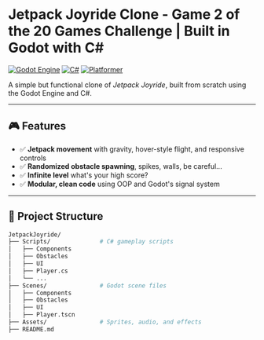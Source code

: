 # Jetpack Joyride Clone - Game 2 of the 20 Games Challenge | Built in Godot with C#

[![Godot Engine](https://img.shields.io/badge/Godot-4.4%2B-478CBF?style=for-the-badge&logo=godot-engine&logoColor=white)](https://godotengine.org/)
[![C#](https://img.shields.io/badge/C%23-239120?style=for-the-badge&logo=c-sharp&logoColor=white)](https://docs.microsoft.com/en-us/dotnet/csharp/)
[![Platformer](https://img.shields.io/badge/Genre-Platformer-yellow?style=for-the-badge)](#)

A simple but functional clone of *Jetpack Joyride*, built from scratch using the Godot Engine and C#.

---

## 🎮 Features

- ✅ **Jetpack movement** with gravity, hover-style flight, and responsive controls  
- ✅ **Randomized obstacle spawning**, spikes, walls, be careful...
- ✅ **Infinite level** what's your high score?
- ✅ **Modular, clean code** using OOP and Godot's signal system
---

## 📁 Project Structure

```bash
JetpackJoyride/
├── Scripts/              # C# gameplay scripts
│   ├── Components
│   ├── Obstacles
│   ├── UI
│   ├── Player.cs
│   └── ...
├── Scenes/               # Godot scene files
│   ├── Components
│   ├── Obstacles
│   ├── UI
│   ├── Player.tscn
├── Assets/               # Sprites, audio, and effects
├── README.md

